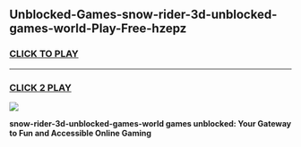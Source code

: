 
## Unblocked-Games-snow-rider-3d-unblocked-games-world-Play-Free-hzepz
<h3>
<a href="https://premium76.site?title=snow-rider-3d-unblocked-games-world&ref=19M">CLICK TO PLAY</a></h3>
<hr>

<h3>
<a href="https://premium76.site?title=snow-rider-3d-unblocked-games-world&ref=19M">CLICK 2 PLAY</a>
  
</h3>

<a href="https://premium76.site?title=snow-rider-3d-unblocked-games-world&ref=19M"><img src="https://clearcache.store/games.png"></a>


**snow-rider-3d-unblocked-games-world games unblocked: Your Gateway to Fun and Accessible Online Gaming**
